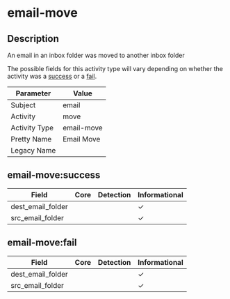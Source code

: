 email-move
==========

Description
-----------
An email in an inbox folder was moved to another inbox folder

The possible fields for this activity type will vary depending on whether the activity was a [success](#email-movesuccess) or a [fail](#email-movefail).

| Parameter     | Value      |
| ------------- | ---------- |
| Subject       | email      |
| Activity      | move       |
| Activity Type | email-move |
| Pretty Name   | Email Move |
| Legacy Name   |            |

email-move:success
------------------

| Field             | Core | Detection | Informational |
| ----------------- | ---- | --------- | ------------- |
| dest_email_folder |      |           | &#10003;      |
| src_email_folder  |      |           | &#10003;      |

email-move:fail
---------------

| Field             | Core | Detection | Informational |
| ----------------- | ---- | --------- | ------------- |
| dest_email_folder |      |           | &#10003;      |
| src_email_folder  |      |           | &#10003;      |